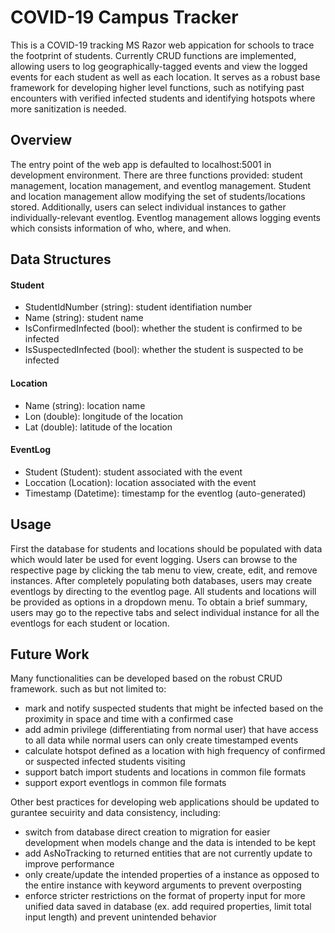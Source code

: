 # COVID-19 Campus Tracker

This is a COVID-19 tracking MS Razor web appication for schools to trace the footprint of students. Currently CRUD functions are implemented, allowing users to log geographically-tagged events and view the logged events for each student as well as each location. It serves as a robust base framework for developing higher level functions, such as notifying past encounters with verified infected students and identifying hotspots where more sanitization is needed.

## Overview

The entry point of the web app is defaulted to localhost:5001 in development environment. There are three functions provided: student management, location management, and eventlog management. Student and location management allow modifying the set of students/locations stored. Additionally, users can select individual instances to gather individually-relevant eventlog. Eventlog management allows logging events which consists information of who, where, and when.

## Data Structures

#### Student

* StudentIdNumber (string): student identifiation number
* Name (string): student name
* IsConfirmedInfected (bool): whether the student is confirmed to be infected
* IsSuspectedInfected (bool): whether the student is suspected to be infected

#### Location

* Name (string): location name
* Lon (double): longitude of the location
* Lat (double): latitude of the location

#### EventLog

* Student (Student): student associated with the event
* Loccation (Location): location associated with the event
* Timestamp (Datetime): timestamp for the eventlog (auto-generated)

## Usage

First the database for students and locations should be populated with data which would later be used for event logging. Users can browse to the respective page by clicking the tab menu to view, create, edit, and remove instances. After completely populating both databases, users may create eventlogs by directing to the eventlog page. All students and locations will be provided as options in a dropdown menu. To obtain a brief summary, users may go to the repective tabs and select individual instance for all the eventlogs for each student or location.

## Future Work

Many functionalities can be developed based on the robust CRUD framework. such as but not limited to:

* mark and notify suspected students that might be infected based on the proximity in space and time with a confirmed case
* add admin privilege (differentiating from normal user) that have access to all data while normal users can only create timestamped events
* calculate hotspot defined as a location with high frequency of confirmed or suspected infected students visiting
* support batch import students and locations in common file formats
* support export eventlogs in common file formats

Other best practices for developing web applications should be updated to gurantee secuirity and data consistency, including:

* switch from database direct creation to migration for easier development when models change and the data is intended to be kept
* add AsNoTracking to returned entities that are not currently update to improve performance
* only create/update the intended properties of a instance as opposed to the entire instance with keyword arguments to prevent overposting
* enforce stricter restrictions on the format of property input for more unified data saved in database (ex. add required properties, limit total input length) and prevent unintended behavior